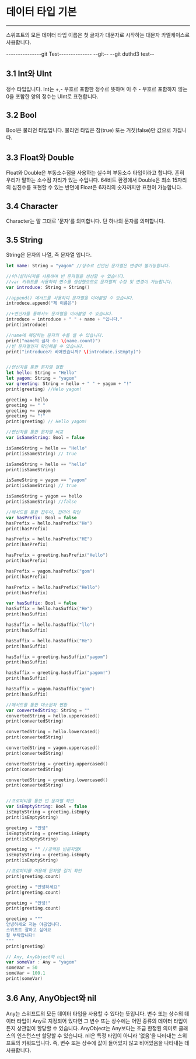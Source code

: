 # 데이터 타입 기본
<hr>

스위프트의 모든 데이터 타입 이름은 첫 글자가 대문자로 시작하는 대문자 카멜케이스르 사용합니다.

---------------git Test--------------
--git--
--git duthd3 test--
## 3.1 Int와 UInt
정수 타입입니다. Int는 +,- 부호르 포함한 정수르 뜻하며 이 주 - 부호르 포함하지 않는 0을 포함한 양의 정수는 UInt로 표현합니다.

## 3.2 Bool
Bool은 불리언 타입입니다. 불리언 타입은 참(true) 또는 거짓(false)만 값으로 가집니다. 
## 3.3 Float와 Double
Float와 Double은 부동소수점을 사용하는 실수며 부동소수 타입이라고 합니다. 흔히 우리가 말하는 소수점 자리가 있는 수입니다. 64비트 환경에서 Double은 최소 15자리의 십진수를 표현할 수 있는 반면에 Float은 6자리의 숫자까지만 표현이 가능합니다.
## 3.4 Character
Character는 말 그대로 '문자'를 의미합니다. 단 하나의 문자를 의미합니다.
## 3.5 String

String은 문자의 나열, 즉 문자열 입니다. 
```swift
let name: String = "yagom" //상수로 선언된 문자열은 변경이 불가능합니다.

//이니셜라이저를 사용하여 빈 문자열을 생성할 수 있습니다.
//var 키워드를 사용하여 변수를 생성했으므로 문자열의 수정 및 변경이 가능합니다.
var introduce: String = String()

//append() 메서드를 사용하여 문자열을 이어붙일 수 있습니다.
introduce.append("제 이름은")

//+연산자를 통해서도 문자열을 이어붙일 수 있습니다.
introduce = introduce + " " + name + "입니다."
print(introduce)

//name에 해당하는 문자의 수를 셀 수 있습니다.
print("name의 글자 수: \(name.count)")
//빈 문자열인지 확인해볼 수 있습니다.
print("introduce가 비어있습니까? \(introduce.isEmpty)")


//연산자를 통한 문자열 결합
let hello: String = "Hello"
let yagom: String = "yagom"
var greeting: String = hello + " " + yagom + "!"
print(greeting) //Helo yagom!

greeting = hello
greeting += " "
greeting += yagom
greeting += "!"
print(greeting) // Hello yagom!

//연산자를 통한 문자열 비교
var isSameString: Bool = false

isSameString = hello == "Hello"
print(isSameString) // true

isSameString = hello == "hello"
print(isSameString)

isSameString = yagom == "yagom"
print(isSameString) // true

isSameString = yagom == hello
print(isSameString) //false

//메서드를 통한 접두어, 접미어 확인
var hasPrefix: Bool = false
hasPrefix = hello.hasPrefix("He")
print(hasPrefix)

hasPrefix = hello.hasPrefix("HE")
print(hasPrefix)

hasPrefix = greeting.hasPrefix("Hello")
print(hasPrefix)

hasPrefix = yagom.hasPrefix("gom")
print(hasPrefix)

hasPrefix = hello.hasPrefix("Hello")
print(hasPrefix)

var hasSuffix: Bool = false
hasSuffix = hello.hasSuffix("He")
print(hasSuffix)

hasSuffix = hello.hasSuffix("llo")
print(hasSuffix)

hasSuffix = hello.hasSuffix("He")
print(hasSuffix)

hasSuffix = greeting.hasSuffix("yagom")
print(hasSuffix)

hasSuffix = greeting.hasSuffix("yagom!")
print(hasSuffix)

hasSuffix = yagom.hasSuffix("gom")
print(hasSuffix)

//메서드를 통한 대소문자 변환
var convertedString: String = ""
convertedString = hello.uppercased()
print(convertedString)

convertedString = hello.lowercased()
print(convertedString)

convertedString = yagom.uppercased()
print(convertedString)

convertedString = greeting.uppercased()
print(convertedString)

convertedString = greeting.lowercased()
print(convertedString)


//프로퍼티를 통한 빈 문자열 확인
var isEmptyString: Bool = false
isEmptyString = greeting.isEmpty
print(isEmptyString)

greeting = "안녕"
isEmptyString = greeting.isEmpty
print(isEmptyString)

greeting = "" //공백은 빈문자열X
isEmptyString = greeting.isEmpty
print(isEmptyString)

//프로퍼티를 이용해 문자열 길이 확인
print(greeting.count)

greeting = "안녕하세요"
print(greeting.count)

greeting = "안녕!"
print(greeting.count)

greeting = """
안녕하세요 저는 야곰입니다.
스위프트 잘하고 싶어요
잘 부탁합니다!
"""
print(greeting)

// Any, AnyObject와 nil
var someVar : Any = "yagom"
someVar = 50
someVar = 100.1
print(someVar)

```

## 3.6 Any, AnyObject와 nil
Any는 스위프트의 모든 데이터 타입을 사용할 수 있다는 뜻입니다. 변수 또는 상수의 데이터 타입이 Any로 지정되어 있다면 그 변수 또는 상수에는 어떤 종류의 데이터 타입이든지 상관없이 할당할 수 있습니다.
AnyObject는 Any보다는 조금 한정된 의미로 클래스의 인스턴스만 할당할 수 있습니다. 
nil은 특정 타입이 아니라 '없음'을 나타내는 스위프트의 키워드입니다. 즉, 변수 또는 상수에 값이 들어있지 않고 비어있음을 나타내는 데 사용합니다.
